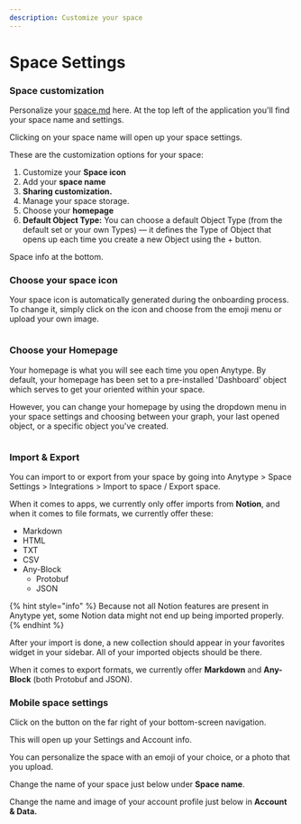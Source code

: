 ```yaml
---
description: Customize your space
---
```


# Space Settings

### Space customization

Personalize your [space.md](../../basics/space.md "mention") here. At the top left of the application you'll find your space name and settings.

Clicking on your space name will open up your space settings.

These are the customization options for your space:

1. Customize your **Space icon**
2. Add your **space name**
3. **Sharing customization.**
4. Manage your space storage.
5. Choose your **homepage**
6. **Default Object Type:** You can choose a default Object Type (from the default set or your own Types) — it defines the Type of Object that opens up each time you create a new Object using the + button.

Space info at the bottom.

### Choose your space icon

Your space icon is automatically generated during the onboarding process. To change it, simply click on the icon and choose from the emoji menu or upload your own image.

<figure><img src="../../.gitbook/assets/Screenshot 2023-08-17 at 18.13.04.png" alt=""><figcaption></figcaption></figure>

### Choose your Homepage

Your homepage is what you will see each time you open Anytype. By default, your homepage has been set to a pre-installed 'Dashboard' object which serves to get your oriented within your space.

However, you can change your homepage by using the dropdown menu in your space settings and choosing between your graph, your last opened object, or a specific object you've created.

<figure><img src="../../.gitbook/assets/Screenshot 2023-08-17 at 18.27.47.png" alt=""><figcaption></figcaption></figure>

### Import & Export

You can import to or export from your space by going into Anytype > Space Settings > Integrations > Import to space / Export space.

When it comes to apps, we currently only offer imports from **Notion**, and when it comes to file formats, we currently offer these:

* Markdown
* HTML
* TXT
* CSV
* Any-Block&#x20;
  * Protobuf
  * JSON

{% hint style="info" %}
Because not all Notion features are present in Anytype yet, some Notion data might not end up being imported properly.
{% endhint %}

After your import is done, a new collection should appear in your favorites widget in your sidebar. All of your imported objects should be there.

When it comes to export formats, we currently offer **Markdown** and **Any-Block** (both Protobuf and JSON).

### Mobile space settings

Click on the button on the far right of your bottom-screen navigation.

This will open up your Settings and Account info.

You can personalize the space with an emoji of your choice, or a photo that you upload.

Change the name of your space just below under **Space name**.

Change the name and image of your account profile just below in **Account & Data.**
